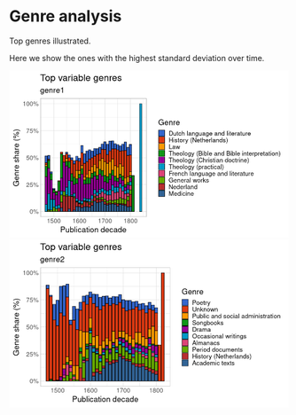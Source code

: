 Genre analysis
==============

Top genres illustrated.

Here we show the ones with the highest standard deviation over time.

![](genre_files/figure-markdown_strict/diverse_genre-1.png)![](genre_files/figure-markdown_strict/diverse_genre-2.png)
